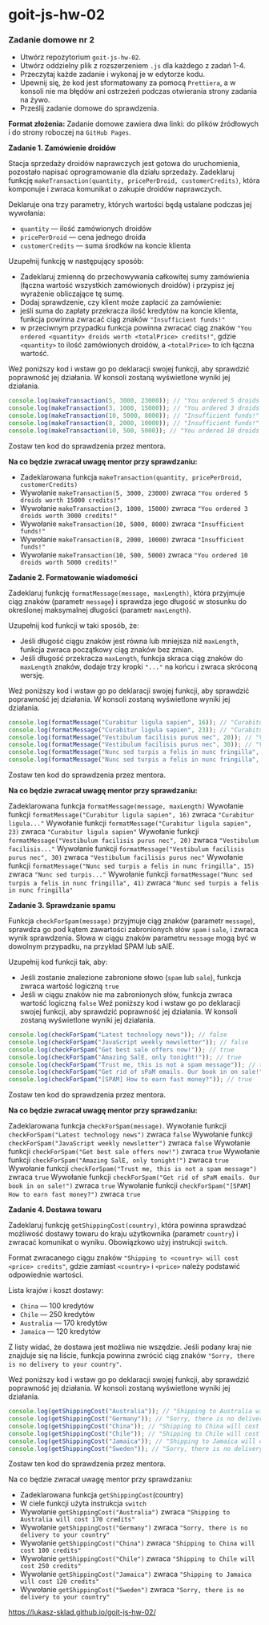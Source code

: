 # goit-js-hw-02
### Zadanie domowe nr 2

* Utwórz repozytorium `goit-js-hw-02`.
* Utwórz oddzielny plik z rozszerzeniem `.js` dla każdego z zadań 1-4.
* Przeczytaj każde zadanie i wykonaj je w edytorze kodu.
* Upewnij się, że kod jest sformatowany za pomocą `Prettiera`, a w konsoli nie ma błędów ani ostrzeżeń podczas otwierania strony zadania na żywo.
* Prześlij zadanie domowe do sprawdzenia.

__Format złożenia:__ Zadanie domowe zawiera dwa linki: do plików źródłowych i do strony roboczej na `GitHub Pages`.



__Zadanie 1. Zamówienie droidów__

Stacja sprzedaży droidów naprawczych jest gotowa do uruchomienia, pozostało napisać oprogramowanie dla działu sprzedaży. Zadeklaruj funkcję `makeTransaction(quantity, pricePerDroid, customerCredits)`, która komponuje i zwraca komunikat o zakupie droidów naprawczych.



Deklaruje ona trzy parametry, których wartości będą ustalane podczas jej wywołania:

* `quantity` — ilość zamówionych droidów
* `pricePerDroid` — cena jednego droida
* `customerCredits` — suma środków na koncie klienta


Uzupełnij funkcję w następujący sposób:

* Zadeklaruj zmienną do przechowywania całkowitej sumy zamówienia (łączna wartość wszystkich zamówionych droidów) i przypisz jej wyrażenie obliczające tę sumę.
* Dodaj sprawdzenie, czy klient może zapłacić za zamówienie:
* jeśli suma do zapłaty przekracza ilość kredytów na koncie klienta, funkcja powinna zwracać ciąg znaków `"Insufficient funds!"`
* w przeciwnym przypadku funkcja powinna zwracać ciąg znaków `"You ordered <quantity> droids worth <totalPrice> credits!"`, gdzie `<quantity>` to ilość zamówionych droidów, a `<totalPrice>` to ich łączna wartość.


Weź poniższy kod i wstaw go po deklaracji swojej funkcji, aby sprawdzić poprawność jej działania. W konsoli zostaną wyświetlone wyniki jej działania.


```javascript
console.log(makeTransaction(5, 3000, 23000)); // "You ordered 5 droids worth 15000 credits!"
console.log(makeTransaction(3, 1000, 15000)); // "You ordered 3 droids worth 3000 credits!"
console.log(makeTransaction(10, 5000, 8000)); // "Insufficient funds!"
console.log(makeTransaction(8, 2000, 10000)); // "Insufficient funds!"
console.log(makeTransaction(10, 500, 5000)); // "You ordered 10 droids worth 5000 credits!"
```


Zostaw ten kod do sprawdzenia przez mentora.



__Na co będzie zwracał uwagę mentor przy sprawdzaniu:__

* Zadeklarowana funkcja `makeTransaction(quantity, pricePerDroid, customerCredits)`
* Wywołanie `makeTransaction(5, 3000, 23000)` zwraca `"You ordered 5 droids worth 15000 credits!"`
* Wywołanie `makeTransaction(3, 1000, 15000)` zwraca `"You ordered 3 droids worth 3000 credits!"`
* Wywołanie `makeTransaction(10, 5000, 8000)` zwraca `"Insufficient funds!"`
* Wywołanie `makeTransaction(8, 2000, 10000)` zwraca `"Insufficient funds!"`
* Wywołanie `makeTransaction(10, 500, 5000)` zwraca `"You ordered 10 droids worth 5000 credits!"`


__Zadanie 2. Formatowanie wiadomości__

Zadeklaruj funkcję `formatMessage(message, maxLength)`, która przyjmuje ciąg znaków (parametr `message`) i sprawdza jego długość w stosunku do określonej maksymalnej długości (parametr `maxLength`).

Uzupełnij kod funkcji w taki sposób, że:

* Jeśli długość ciągu znaków jest równa lub mniejsza niż `maxLength`, funkcja zwraca początkowy ciąg znaków bez zmian.
* Jeśli długość przekracza `maxLength`, funkcja skraca ciąg znaków do `maxLength` znaków, dodaje trzy kropki `"..."` na końcu i zwraca skróconą wersję.


Weź poniższy kod i wstaw go po deklaracji swojej funkcji, aby sprawdzić poprawność jej działania. W konsoli zostaną wyświetlone wyniki jej działania.


```javascript
console.log(formatMessage("Curabitur ligula sapien", 16)); // "Curabitur ligula..."
console.log(formatMessage("Curabitur ligula sapien", 23)); // "Curabitur ligula sapien"
console.log(formatMessage("Vestibulum facilisis purus nec", 20)); // "Vestibulum facilisis..."
console.log(formatMessage("Vestibulum facilisis purus nec", 30)); // "Vestibulum facilisis purus nec"
console.log(formatMessage("Nunc sed turpis a felis in nunc fringilla", 15)); // "Nunc sed turpis..."
console.log(formatMessage("Nunc sed turpis a felis in nunc fringilla", 41)); // "Nunc sed turpis a felis in nunc fringilla"
```


Zostaw ten kod do sprawdzenia przez mentora.

__Na co będzie zwracał uwagę mentor przy sprawdzaniu:__

Zadeklarowana funkcja `formatMessage(message, maxLength)`
Wywołanie funkcji `formatMessage("Curabitur ligula sapien", 16)` zwraca `"Curabitur ligula..."`
Wywołanie funkcji `formatMessage("Curabitur ligula sapien", 23)` zwraca `"Curabitur ligula sapien"`
Wywołanie funkcji `formatMessage("Vestibulum facilisis purus nec", 20)` zwraca `"Vestibulum facilisis..."`
Wywołanie funkcji `formatMessage("Vestibulum facilisis purus nec", 30)` zwraca `"Vestibulum facilisis purus nec"`
Wywołanie funkcji `formatMessage("Nunc sed turpis a felis in nunc fringilla", 15)` zwraca `"Nunc sed turpis..."`
Wywołanie funkcji `formatMessage("Nunc sed turpis a felis in nunc fringilla", 41)` zwraca `"Nunc sed turpis a felis in nunc fringilla"`


__Zadanie 3. Sprawdzanie spamu__

Funkcja `checkForSpam(message)` przyjmuje ciąg znaków (parametr `message`), sprawdza go pod kątem zawartości zabronionych słów `spam` i `sale`, i zwraca wynik sprawdzenia. Słowa w ciągu znaków parametru `message` mogą być w dowolnym przypadku, na przykład SPAM lub sAlE.

Uzupełnij kod funkcji tak, aby:

* Jeśli zostanie znalezione zabronione słowo (`spam` lub `sale`), funkcja zwraca wartość logiczną `true`
* Jeśli w ciągu znaków nie ma zabronionych słów, funkcja zwraca wartość logiczną `false`
Weź poniższy kod i wstaw go po deklaracji swojej funkcji, aby sprawdzić poprawność jej działania. W konsoli zostaną wyświetlone wyniki jej działania.


```javascript
console.log(checkForSpam("Latest technology news")); // false
console.log(checkForSpam("JavaScript weekly newsletter")); // false
console.log(checkForSpam("Get best sale offers now!")); // true
console.log(checkForSpam("Amazing SalE, only tonight!")); // true
console.log(checkForSpam("Trust me, this is not a spam message")); // true
console.log(checkForSpam("Get rid of sPaM emails. Our book in on sale!")); // true
console.log(checkForSpam("[SPAM] How to earn fast money?")); // true
```


Zostaw ten kod do sprawdzenia przez mentora.

__Na co będzie zwracał uwagę mentor przy sprawdzaniu:__

Zadeklarowana funkcja `checkForSpam(message)`.
Wywołanie funkcji `checkForSpam("Latest technology news")` zwraca `false`
Wywołanie funkcji `checkForSpam("JavaScript weekly newsletter")` zwraca `false`
Wywołanie funkcji `checkForSpam("Get best sale offers now!")` zwraca `true`
Wywołanie funkcji `checkForSpam("Amazing SalE, only tonight!")` zwraca `true`
Wywołanie funkcji `checkForSpam("Trust me, this is not a spam message")` zwraca `true`
Wywołanie funkcji `checkForSpam("Get rid of sPaM emails. Our book in on sale!")` zwraca `true`
Wywołanie funkcji `checkForSpam("[SPAM] How to earn fast money?")` zwraca `true`


__Zadanie 4. Dostawa towaru__

Zadeklaruj funkcję `getShippingCost(country)`, która powinna sprawdzać możliwość dostawy towaru do kraju użytkownika (parametr `country`) i zwracać komunikat o wyniku. Obowiązkowo użyj instrukcji `switch`.

Format zwracanego ciągu znaków `"Shipping to <country> will cost <price> credits"`, gdzie zamiast `<country>` i `<price>` należy podstawić odpowiednie wartości.



Lista krajów i koszt dostawy:

* `China` — 100 kredytów
* `Chile` — 250 kredytów
* `Australia` — 170 kredytów
* `Jamaica` — 120 kredytów


Z listy widać, że dostawa jest możliwa nie wszędzie. Jeśli podany kraj nie znajduje się na liście, funkcja powinna zwrócić ciąg znaków `"Sorry, there is no delivery to your country"`.



Weź poniższy kod i wstaw go po deklaracji swojej funkcji, aby sprawdzić poprawność jej działania. W konsoli zostaną wyświetlone wyniki jej działania.


```javascript
console.log(getShippingCost("Australia")); // "Shipping to Australia will cost 170 credits"
console.log(getShippingCost("Germany")); // "Sorry, there is no delivery to your country"
console.log(getShippingCost("China")); // "Shipping to China will cost 100 credits"
console.log(getShippingCost("Chile")); // "Shipping to Chile will cost 250 credits"
console.log(getShippingCost("Jamaica")); // "Shipping to Jamaica will cost 120 credits"
console.log(getShippingCost("Sweden")); // "Sorry, there is no delivery to your country"
```


Zostaw ten kod do sprawdzenia przez mentora.

Na co będzie zwracał uwagę mentor przy sprawdzaniu:

* Zadeklarowana funkcja `getShippingCost`(country)
* W ciele funkcji użyta instrukcja `switch`
* Wywołanie `getShippingCost("Australia")` zwraca `"Shipping to Australia will cost 170 credits"`
* Wywołanie `getShippingCost("Germany")` zwraca `"Sorry, there is no delivery to your country"`
* Wywołanie `getShippingCost("China")` zwraca `"Shipping to China will cost 100 credits"`
* Wywołanie `getShippingCost("Chile")` zwraca `"Shipping to Chile will cost 250 credits"`
* Wywołanie `getShippingCost("Jamaica")` zwraca `"Shipping to Jamaica will cost 120 credits"`
* Wywołanie `getShippingCost("Sweden")` zwraca `"Sorry, there is no delivery to your country"`

https://lukasz-sklad.github.io/goit-js-hw-02/